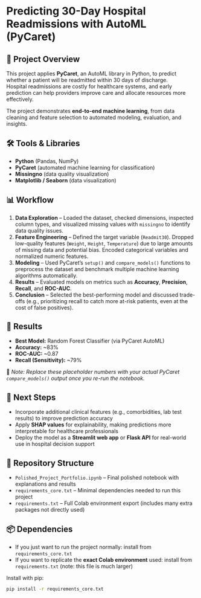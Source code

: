# Predicting 30-Day Hospital Readmissions with AutoML (PyCaret)

## 📌 Project Overview
This project applies **PyCaret**, an AutoML library in Python, to predict whether a patient will be readmitted within 30 days of discharge.  
Hospital readmissions are costly for healthcare systems, and early prediction can help providers improve care and allocate resources more effectively.

The project demonstrates **end-to-end machine learning**, from data cleaning and feature selection to automated modeling, evaluation, and insights.

## 🛠 Tools & Libraries
- **Python** (Pandas, NumPy)
- **PyCaret** (automated machine learning for classification)
- **Missingno** (data quality visualization)
- **Matplotlib / Seaborn** (data visualization)

## 📊 Workflow
1. **Data Exploration** – Loaded the dataset, checked dimensions, inspected column types, and visualized missing values with `missingno` to identify data quality issues.  
2. **Feature Engineering** – Defined the target variable (`Readmit30`). Dropped low-quality features (`Weight`, `Height`, `Temperature`) due to large amounts of missing data and potential bias. Encoded categorical variables and normalized numeric features.  
3. **Modeling** – Used PyCaret’s `setup()` and `compare_models()` functions to preprocess the dataset and benchmark multiple machine learning algorithms automatically.  
4. **Results** – Evaluated models on metrics such as **Accuracy**, **Precision**, **Recall**, and **ROC-AUC**.  
5. **Conclusion** – Selected the best-performing model and discussed trade-offs (e.g., prioritizing recall to catch more at-risk patients, even at the cost of false positives).  

## 🚀 Results
- **Best Model:** Random Forest Classifier (via PyCaret AutoML)  
- **Accuracy:** ~83%  
- **ROC-AUC:** ~0.87  
- **Recall (Sensitivity):** ~79%  

📌 *Note: Replace these placeholder numbers with your actual PyCaret `compare_models()` output once you re-run the notebook.*  

## 🔮 Next Steps
- Incorporate additional clinical features (e.g., comorbidities, lab test results) to improve prediction accuracy  
- Apply **SHAP values** for explainability, making predictions more interpretable for healthcare professionals  
- Deploy the model as a **Streamlit web app** or **Flask API** for real-world use in hospital decision support  

## 📂 Repository Structure
- `Polished_Project_Portfolio.ipynb` – Final polished notebook with explanations and results  
- `requirements_core.txt` – Minimal dependencies needed to run this project  
- `requirements.txt` – Full Colab environment export (includes many extra packages not directly used)  

## 📦 Dependencies
- If you just want to run the project normally: install from `requirements_core.txt`  
- If you want to replicate the **exact Colab environment** used: install from `requirements.txt` (note: this file is much larger)  

Install with pip:
```bash
pip install -r requirements_core.txt
